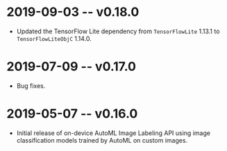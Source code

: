 # 2019-09-03 -- v0.18.0
- Updated the TensorFlow Lite dependency from `TensorFlowLite` 1.13.1 to
  `TensorFlowLiteObjC` 1.14.0.

# 2019-07-09 -- v0.17.0
- Bug fixes.

# 2019-05-07 -- v0.16.0
- Initial release of on-device AutoML Image Labeling API using image
  classification models trained by AutoML on custom images.
